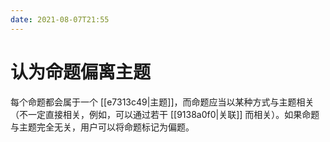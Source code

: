 ```yaml
---
date: 2021-08-07T21:55
---
```


# 认为命题偏离主题

每个命题都会属于一个 [[e7313c49|主题]]，而命题应当以某种方式与主题相关（不一定直接相关，例如，可以通过若干 [[9138a0f0|关联]] 而相关）。如果命题与主题完全无关，用户可以将命题标记为偏题。
